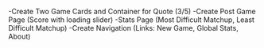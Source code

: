 -Create Two Game Cards and Container for Quote (3/5)
-Create Post Game Page (Score with loading slider)
-Stats Page (Most Difficult Matchup, Least Difficult Matchup)
-Create Navigation (Links: New Game, Global Stats, About)